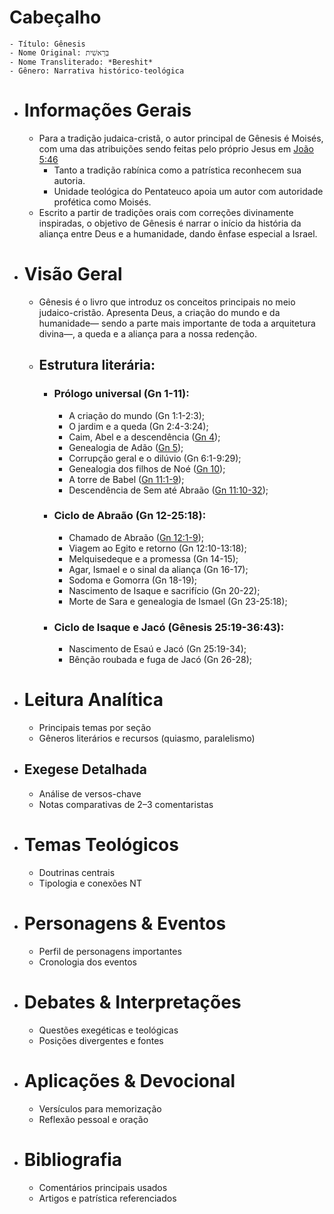 # Cabeçalho
	- Título: Gênesis
	- Nome Original: בְּרֵאשִׁית
	- Nome Transliterado: *Bereshit*
	- Gênero: Narrativa histórico-teológica
- # Informações Gerais
	- Para a tradição judaica-cristã, o autor principal de Gênesis é Moisés, com uma das atribuições sendo feitas pelo próprio Jesus em [João 5:46](https://www.bible.com/pt/bible/1840/jhn.5.46)
		- Tanto a tradição rabínica como a patrística reconhecem sua autoria.
		- Unidade teológica do Pentateuco apoia um autor com autoridade profética como Moisés.
	- Escrito a partir de tradições orais com correções divinamente inspiradas, o objetivo de Gênesis é narrar o início da história da aliança entre Deus e a humanidade, dando ênfase especial a Israel.
- # Visão Geral
	- Gênesis é o livro que introduz os conceitos principais no meio judaico-cristão. Apresenta Deus, a criação do mundo e da humanidade— sendo a parte mais importante de toda a arquitetura divina—, a queda e a aliança para a nossa redenção.
	- ## Estrutura literária:
		- ### Prólogo universal (Gn 1-11):
			- A criação do mundo (Gn 1:1-2:3);
			- O jardim e a queda (Gn 2:4-3:24);
			- Caim, Abel e a descendência ([Gn 4](https://www.bible.com/pt/bible/1840/GEN.4.NAA));
			- Genealogia de Adão ([Gn 5](https://www.bible.com/pt/bible/1840/GEN.5.NAA));
			- Corrupção geral e o dilúvio (Gn 6:1-9:29);
			- Genealogia dos filhos de Noé ([Gn 10](https://www.bible.com/pt/bible/1840/GEN.10.NAA));
			- A torre de Babel ([Gn 11:1-9](https://www.bible.com/pt/bible/1840/GEN.10.NAA));
			- Descendência de Sem até Abraão ([Gn 11:10-32](https://www.bible.com/pt/bible/1840/GEN.10.NAA));
		- ### Ciclo de Abraão (Gn 12-25:18):
			- Chamado de Abraão ([Gn 12:1-9](https://www.bible.com/pt/bible/1840/GEN.12.NAA));
			- Viagem ao Egito e retorno (Gn 12:10-13:18);
			- Melquisedeque e a promessa (Gn 14-15);
			- Agar, Ismael e o sinal da aliança (Gn 16-17);
			- Sodoma e Gomorra (Gn 18-19);
			- Nascimento de Isaque e sacrifício (Gn 20-22);
			- Morte de Sara e genealogia de Ismael (Gn 23-25:18);
		- ### Ciclo de Isaque e Jacó (Gênesis 25:19-36:43):
			- Nascimento de Esaú e Jacó (Gn 25:19-34);
			- Bênção roubada e fuga de Jacó (Gn 26-28);
- # Leitura Analítica
	- Principais temas por seção
	- Gêneros literários e recursos (quiasmo, paralelismo)
- ## Exegese Detalhada
	- Análise de versos-chave
	- Notas comparativas de 2–3 comentaristas
- # Temas Teológicos
	- Doutrinas centrais
	- Tipologia e conexões NT
- # Personagens & Eventos
	- Perfil de personagens importantes
	- Cronologia dos eventos
- # Debates & Interpretações
	- Questões exegéticas e teológicas
	- Posições divergentes e fontes
- # Aplicações & Devocional
	- Versículos para memorização
	- Reflexão pessoal e oração
- # Bibliografia
	- Comentários principais usados
	- Artigos e patrística referenciados